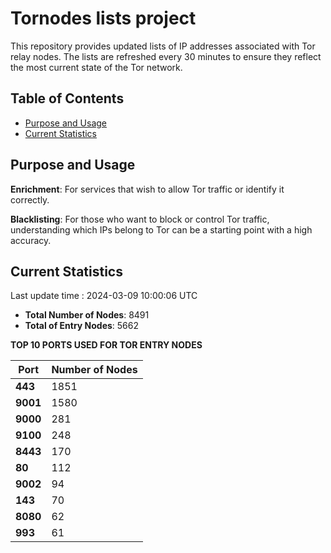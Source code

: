 # Tornodes lists project

This repository provides updated lists of IP addresses associated with Tor relay nodes. The lists are refreshed every 30 minutes to ensure they reflect the most current state of the Tor network.

## Table of Contents

- [Purpose and Usage](#purpose-and-usage)
- [Current Statistics](#current-statistics)


## Purpose and Usage

**Enrichment**: For services that wish to allow Tor traffic or identify it correctly.

**Blacklisting**: For those who want to block or control Tor traffic, understanding which IPs belong to Tor can be a starting point with a high accuracy.

## Current Statistics

Last update time : 2024-03-09 10:00:06 UTC

- **Total Number of Nodes**: 8491
- **Total of Entry Nodes**: 5662

**TOP 10 PORTS USED FOR TOR ENTRY NODES**

| **Port** | **Number of Nodes** |
|------|-----------------|
| **443**   | 1851  |
| **9001**   | 1580  |
| **9000**   | 281  |
| **9100**   | 248  |
| **8443**   | 170  |
| **80**   | 112  |
| **9002**   | 94  |
| **143**   | 70  |
| **8080**   | 62  |
| **993**   | 61  |

